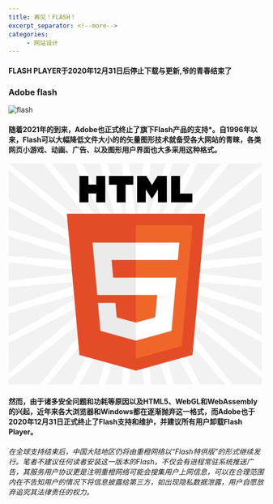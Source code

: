 ```yaml
---
title: 再见！FLASH！
excerpt_separator: <!--more-->
categories: 
     - 网站设计
--- 
```

#### FLASH PLAYER于2020年12月31日后停止下载与更新,爷的青春结束了
<!--more-->

### Adobe flash

![flash](/assets/images/flash_.jpg)

#### 随着2021年的到来，Adobe也正式终止了旗下Flash产品的支持*。自1996年以来，Flash可以大幅降低文件大小的的矢量图形技术就备受各大网站的青睐，各类网页小游戏、动画、广告、以及图形用户界面也大多采用这种格式。

![HTML5](/assets/images/html5_a.jpg)

#### 然而，由于诸多安全问题和功耗等原因以及HTML5、WebGL和WebAssembly的兴起，近年来各大浏览器和Windows都在逐渐抛弃这一格式，而Adobe也于2020年12月31日正式终止了Flash支持和维护，并建议所有用户卸载Flash Player。

<em>在全球支持结束后，中国大陆地区仍将由重橙网络以“Flash特供版”的形式继续发行。笔者不建议任何读者安装这一版本的Flash。不仅会有进程常驻系统推送广告，其服务用户协议更是注明重橙网络可能会搜集用户上网信息，可以在合理范围内在不告知用户的情况下将信息披露给第三方，如出现隐私数据泄露，用户自愿放弃追究其法律责任的权力。</em>